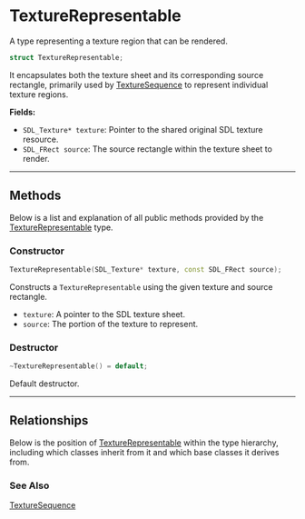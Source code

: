 # TextureRepresentable

A type representing a texture region that can be rendered. 

```c++
struct TextureRepresentable;
```

It encapsulates both the texture sheet and its 
corresponding source rectangle, primarily used by 
[TextureSequence](TextureSequence.md) to represent
individual texture regions.

**Fields:**
- `SDL_Texture* texture`: Pointer to the shared original SDL texture resource.
- `SDL_FRect source`: The source rectangle within the texture sheet to render.

---

## Methods
Below is a list and explanation of all public methods
provided by the [TextureRepresentable](TextureRepresentable.md) type.

### Constructor

```c++
TextureRepresentable(SDL_Texture* texture, const SDL_FRect source);
```

Constructs a `TextureRepresentable` using the given texture and source rectangle.

- `texture`: A pointer to the SDL texture sheet.
- `source`: The portion of the texture to represent.

### Destructor

```c++
~TextureRepresentable() = default;
```

Default destructor.

---

## Relationships
Below is the position of [TextureRepresentable](TextureRepresentable.md)
within the type hierarchy, including which classes inherit
from it and which base classes it derives from.

### See Also
[TextureSequence](TextureSequence.md)
